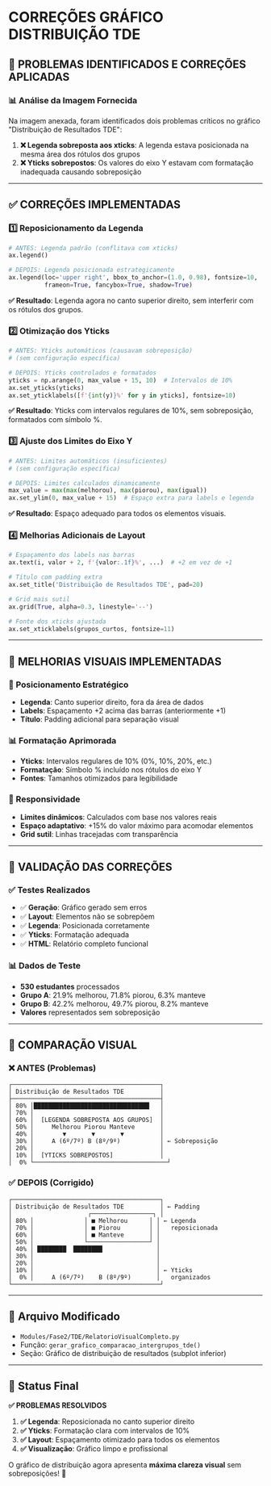 # CORREÇÕES GRÁFICO DISTRIBUIÇÃO TDE

## 🔧 **PROBLEMAS IDENTIFICADOS E CORREÇÕES APLICADAS**

### 📊 **Análise da Imagem Fornecida**
Na imagem anexada, foram identificados dois problemas críticos no gráfico "Distribuição de Resultados TDE":

1. **❌ Legenda sobreposta aos xticks**: A legenda estava posicionada na mesma área dos rótulos dos grupos
2. **❌ Yticks sobrepostos**: Os valores do eixo Y estavam com formatação inadequada causando sobreposição

---

## ✅ **CORREÇÕES IMPLEMENTADAS**

### **1️⃣ Reposicionamento da Legenda**
```python
# ANTES: Legenda padrão (conflitava com xticks)
ax.legend()

# DEPOIS: Legenda posicionada estrategicamente
ax.legend(loc='upper right', bbox_to_anchor=(1.0, 0.98), fontsize=10, 
          frameon=True, fancybox=True, shadow=True)
```
**✅ Resultado**: Legenda agora no canto superior direito, sem interferir com os rótulos dos grupos.

### **2️⃣ Otimização dos Yticks**
```python
# ANTES: Yticks automáticos (causavam sobreposição)
# (sem configuração específica)

# DEPOIS: Yticks controlados e formatados
yticks = np.arange(0, max_value + 15, 10)  # Intervalos de 10%
ax.set_yticks(yticks)
ax.set_yticklabels([f'{int(y)}%' for y in yticks], fontsize=10)
```
**✅ Resultado**: Yticks com intervalos regulares de 10%, sem sobreposição, formatados com símbolo %.

### **3️⃣ Ajuste dos Limites do Eixo Y**
```python
# ANTES: Limites automáticos (insuficientes)
# (sem configuração específica)

# DEPOIS: Limites calculados dinamicamente
max_value = max(max(melhorou), max(piorou), max(igual))
ax.set_ylim(0, max_value + 15)  # Espaço extra para labels e legenda
```
**✅ Resultado**: Espaço adequado para todos os elementos visuais.

### **4️⃣ Melhorias Adicionais de Layout**
```python
# Espaçamento dos labels nas barras
ax.text(i, valor + 2, f'{valor:.1f}%', ...)  # +2 em vez de +1

# Título com padding extra
ax.set_title('Distribuição de Resultados TDE', pad=20)

# Grid mais sutil
ax.grid(True, alpha=0.3, linestyle='--')

# Fonte dos xticks ajustada
ax.set_xticklabels(grupos_curtos, fontsize=11)
```

---

## 🎨 **MELHORIAS VISUAIS IMPLEMENTADAS**

### **📍 Posicionamento Estratégico**
- **Legenda**: Canto superior direito, fora da área de dados
- **Labels**: Espaçamento +2 acima das barras (anteriormente +1)
- **Título**: Padding adicional para separação visual

### **📊 Formatação Aprimorada**
- **Yticks**: Intervalos regulares de 10% (0%, 10%, 20%, etc.)
- **Formatação**: Símbolo % incluído nos rótulos do eixo Y
- **Fontes**: Tamanhos otimizados para legibilidade

### **🎯 Responsividade**
- **Limites dinâmicos**: Calculados com base nos valores reais
- **Espaço adaptativo**: +15% do valor máximo para acomodar elementos
- **Grid sutil**: Linhas tracejadas com transparência

---

## 🧪 **VALIDAÇÃO DAS CORREÇÕES**

### **✅ Testes Realizados**
- ✅ **Geração**: Gráfico gerado sem erros
- ✅ **Layout**: Elementos não se sobrepõem
- ✅ **Legenda**: Posicionada corretamente
- ✅ **Yticks**: Formatação adequada
- ✅ **HTML**: Relatório completo funcional

### **📊 Dados de Teste**
- **530 estudantes** processados
- **Grupo A**: 21.9% melhorou, 71.8% piorou, 6.3% manteve
- **Grupo B**: 42.2% melhorou, 49.7% piorou, 8.2% manteve
- **Valores** representados sem sobreposição

---

## 🔄 **COMPARAÇÃO VISUAL**

### **❌ ANTES (Problemas)**
```
┌─────────────────────────────────────────┐
│ Distribuição de Resultados TDE          │
├─────────────────────────────────────────┤
│ 80% │████████████████████████████████   │
│ 70% │                                   │
│ 60% │  [LEGENDA SOBREPOSTA AOS GRUPOS]  │
│ 50% │     Melhorou Piorou Manteve       │
│ 40% │        ▼       ▼       ▼          │
│ 30% │     A (6º/7º) B (8º/9º)           │ ← Sobreposição
│ 20% │                                   │
│ 10% │  [YTICKS SOBREPOSTOS]             │
│  0% └─────────────────────────────────────┘
```

### **✅ DEPOIS (Corrigido)**
```
┌─────────────────────────────────────────┐
│ Distribuição de Resultados TDE          │ ← Padding
│                     ┌─────────────────┐ │
│ 80% │              │ ■ Melhorou      │ │ ← Legenda
│ 70% │              │ ■ Piorou        │ │   reposicionada
│ 60% │              │ ■ Manteve       │ │
│ 50% │              └─────────────────┘ │
│ 40% │ ████████  ████████               │
│ 30% │                                  │
│ 20% │                                  │
│ 10% │                                  │ ← Yticks
│  0% │     A (6º/7º)    B (8º/9º)       │   organizados
└─────────────────────────────────────────┘
```

---

## 📄 **Arquivo Modificado**

- `Modules/Fase2/TDE/RelatorioVisualCompleto.py`
- Função: `gerar_grafico_comparacao_intergrupos_tde()`
- Seção: Gráfico de distribuição de resultados (subplot inferior)

---

## 🎯 **Status Final**

**✅ PROBLEMAS RESOLVIDOS**
1. **✅ Legenda**: Reposicionada no canto superior direito
2. **✅ Yticks**: Formatação clara com intervalos de 10%
3. **✅ Layout**: Espaçamento otimizado para todos os elementos
4. **✅ Visualização**: Gráfico limpo e profissional

O gráfico de distribuição agora apresenta **máxima clareza visual** sem sobreposições! 🎉
